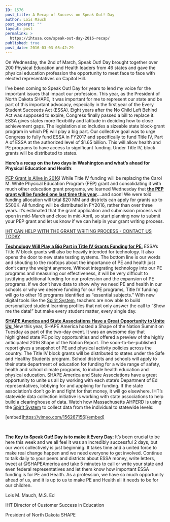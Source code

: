 ```yaml
---
ID: 1576
post_title: A Recap of Success on Speak Out! Day
author: Lois Mauch
post_excerpt: ""
layout: post
permalink: >
  https://ihtusa.com/speak-out-day-2016-recap/
published: true
post_date: 2016-03-03 05:42:29
---
```

On Wednesday, the 2nd of March, Speak Out! Day brought together over 200 Physical Education and Health leaders from 46 states and gave the physical education profession the opportunity to meet face to face with elected representatives on Capitol Hill.

<!--more-->

I’ve been coming to Speak Out! Day for years to lend my voice for the important issues that impact our profession. This year, as the President of North Dakota SHAPE, it was important for me to represent our state and be part of this important advocacy, especially in the first year of the Every Student Succeeds Act (ESSA). Eight years after the No Child Left Behind Act was supposed to expire, Congress finally passed a bill to replace it. ESSA gives states more flexibility and latitude in deciding how to close achievement gaps. The legislation also includes a sizeable state block-grant program in which PE will play a big part. Our collective goal was to urge Congress to fully fund ESSA in FY2017 and specifically to fund Title IV, Part A of ESSA at the authorized level of $1.65 billion. This will allow health and PE programs to have access to significant funding. Under Title IV, block grants will be distributed to states.

<strong>Here’s a recap on the two days in Washington and what’s ahead for Physical Education and Health</strong>:

<u>PEP Grant Is Alive in 2016</u>! While Title IV funding will be replacing the Carol M. White Physical Education Program (PEP) grant and consolidating it with much other education grant programs, we learned Wednesday that <strong><u>the PEP grant will be funded one last time this year</u></strong>….and soon! We were told funding allocation will total $20 MM and districts can apply for grants up to $500K. All funding will be distributed in FY2016, rather than over three years. It’s estimated that the grant application and submission process will open in mid-March and close in mid-April, so start planning now to submit your PEP grant and let us know if we can help in your grant writing process.

<a href="https://ihtusa.com/contact/" target="_blank" rel="noopener">IHT CAN HELP WITH THE GRANT WRITING PROCESS - CONTACT US TODAY</a>

<u><strong>Technology Will Play a Big Part in Title IV Grants Funding for PE</strong>:</u> ESSA’s Title IV block grants will also be heavily intended for technology. It also opens the door to new state testing systems. The bottom line is our words and shouting to the rooftops about the importance of PE and health just don’t carry the weight anymore. Without integrating technology into our PE programs and measuring our effectiveness, it will be very difficult to justifying additional funding for our profession and the expansion of PE programs. If we don’t have data to show why we need PE and health in our schools or why we deserve funding for our PE programs, Title IV funding will go to other 16 programs identified as “essential subjects.” With new digital tools like the <a href="https://ihtusa.com/spirit-system/" target="_blank" rel="noopener">Spirit System</a>, teachers are now able to build personalized student learning profiles that not only answer the call to “Show me the data!” but make every student matter, every single day.

<u><strong>SHAPE America and State Associations Have a Great Opportunity to Unite Us</strong>: </u>New this year, SHAPE America hosted a Shape of the Nation Summit on Tuesday as part of the two-day event. It was an awesome day that highlighted state PE policy opportunities and offered a preview of the highly anticipated 2016 Shape of the Nation Report. The soon-to-be-published report gives a snapshot of PE and physical activity policies across the country. The Title IV block grants will be distributed to states under the Safe and Healthy Students program. School districts and schools will apply to their state department of education for funding for a wide range of safety, health and school climate programs, to include health education and physical education. SHAPE America and State Associations have a great opportunity to unite us all by working with each state’s Department of Ed representatives, lobbying for and applying for funding. If the state association’s don’t go in and fight for that money, it will go elsewhere. IHT’s statewide data collection initiative is working with state associations to help build a clearinghouse of data. Watch how Massachusetts AHPERD is using the <a href="https://ihtusa.com/spirit-system/" target="_blank" rel="noopener">Spirit System</a> to collect data from the individual to statewide levels:

[embed]https://vimeo.com/156267156[/embed]

&nbsp;

<strong><u>The Key to Speak Out! Day is to make it Every Day</u></strong>: It’s been crucial to be here this week and we all feel it was an incredibly successful 2 days, but our work collectively is just beginning. It takes time and a united force to make real change happen and we need everyone to get involved. Continue to talk daily to your peers and districts about ESSA money, write letters, tweet at @SHAPEAmerica and take 5 minutes to call or write your state and even federal representatives and let them know how important ESSA funding is for PE and Health. As a profession, we have so much opportunity ahead of us, and it is up to us to make PE and Health all it needs to be for our children.

Lois M. Mauch, M.S. Ed

IHT Director of Customer Success in Education

President of North Dakota SHAPE